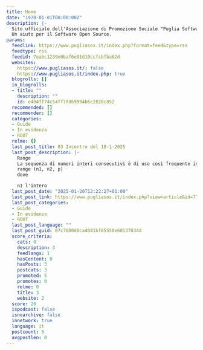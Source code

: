 ```yaml
---
title: Home
date: "1970-01-01T00:00:00Z"
description: |-
  Sito ufficiale dell'Associazione di Promozione Sociale "Puglia Software Open Source - APS" in breve Puglia S.O.S.
  Un aiuto per il Software Open Source.
params:
  feedlink: https://www.pugliasos.it/index.php?format=feed&type=rss
  feedtype: rss
  feedid: 7eabc1239e0baf6e01d10ccfcbfba62d
  websites:
    https://www.pugliasos.it/: false
    https://www.pugliasos.it/index.php: true
  blogrolls: []
  in_blogrolls:
  - title: ""
    description: ""
    id: e404ff74c54ff7fd69894b6c2820c852
  recommended: []
  recommender: []
  categories:
  - Guide
  - In evidenza
  - ROOT
  relme: {}
  last_post_title: 03 Incontro del 18-1-2025
  last_post_description: |-
    Range
    La sequenza di numeri interi consecutivi è di uso così frequente in Python che è stata definita una funzione specifica, range(), per crearla.La sintassi:
    range (n1, n2, p)
    dove

    n1 l'intero
  last_post_date: "2025-01-20T12:22:27+01:00"
  last_post_link: https://www.pugliasos.it/index.php?view=article&id=77:03-incontro-del-18-1-2025&catid=10
  last_post_categories:
  - Guide
  - In evidenza
  - ROOT
  last_post_language: ""
  last_post_guid: 87c7800d0ca4041bf65550e60137834d
  score_criteria:
    cats: 0
    description: 3
    feedlangs: 1
    hasContent: 0
    hasPosts: 3
    postcats: 3
    promoted: 5
    promotes: 0
    relme: 0
    title: 3
    website: 2
  score: 20
  ispodcast: false
  isnoarchive: false
  innetwork: true
  language: it
  postcount: 5
  avgpostlen: 0
---
```

